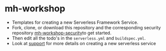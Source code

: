# mh-workshop
- Templates for creating a new Serverless Framework Service.
- Fork, clone, or download this repository and the corresponding security repository [mh-workshop-security](https://github.com/pariveda-serverless/mh-workshop-security)to get started.
- Then edit all the todo's in the `serverless.yml` and `buildspec.yml`.
- Look at [support](https://github.com/pariveda-serverless/support/tree/master/create-new-service) for more details on creating a new serverless service
